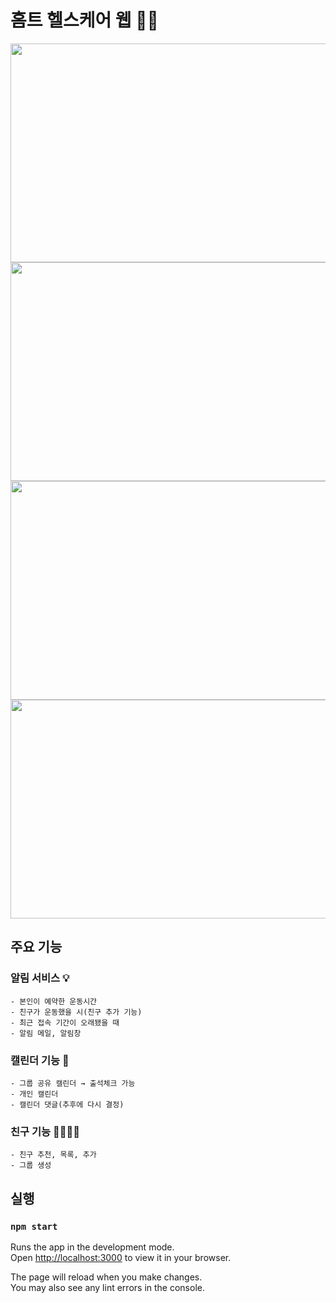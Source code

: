 # 홈트 헬스케어 웹 🏋️‍♀️

<img src="https://user-images.githubusercontent.com/87795291/168838202-26cdaf16-5d3d-47b7-b86d-1a306c979ce2.png" width="580" height="350"/>
<img src="https://user-images.githubusercontent.com/87795291/168838153-40fdfca3-840d-4db2-a805-419a7d8d9326.png" width="580" height="350"/>
<img src="https://user-images.githubusercontent.com/87795291/168838287-8dba2a3e-0ff2-4a73-b1c5-c154a77509ea.png" width="590" height="350"/>
<img src="https://user-images.githubusercontent.com/87795291/168838409-40f30d8a-d44c-4753-8623-d2146697abb7.png" width="600" height="350"/>


## 주요 기능

### 알림 서비스 💡
    - 본인이 예약한 운동시간
    - 친구가 운동했을 시(친구 추가 기능)
    - 최근 접속 기간이 오래됐을 때
    - 알림 메일, 알림창
### 캘린더 기능 📅
    - 그룹 공유 캘린더 → 출석체크 가능
    - 개인 캘린더
    - 캘린더 댓글(추후에 다시 결정)
### 친구 기능 👨‍👩‍👧‍👦
    - 친구 추천, 목록, 추가
    - 그룹 생성

## 실행

### `npm start`

Runs the app in the development mode.\
Open [http://localhost:3000](http://localhost:3000) to view it in your browser.

The page will reload when you make changes.\
You may also see any lint errors in the console.

